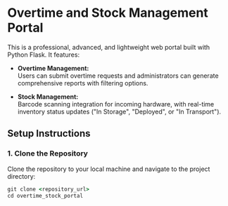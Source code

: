 # Overtime and Stock Management Portal

This is a professional, advanced, and lightweight web portal built with Python Flask. It features:

- **Overtime Management:**  
  Users can submit overtime requests and administrators can generate comprehensive reports with filtering options.
  
- **Stock Management:**  
  Barcode scanning integration for incoming hardware, with real-time inventory status updates ("In Storage", "Deployed", or "In Transport").

## Setup Instructions

### 1. Clone the Repository

Clone the repository to your local machine and navigate to the project directory:

```cmd
git clone <repository_url>
cd overtime_stock_portal
